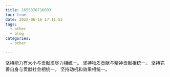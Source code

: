 ```yaml
---
title: 1655370710033
toc: true
date: 2022-06-16 17:11:52
tags:
  - other
  - blog
categories:
  - other

---
```


坚持能力有大小与贡献须尽力相统一。
坚持物质贡献与精神贡献相统一。
坚持完善自身与贡献社会相统一。
坚持动机和效果相统一。


<!--more-->


